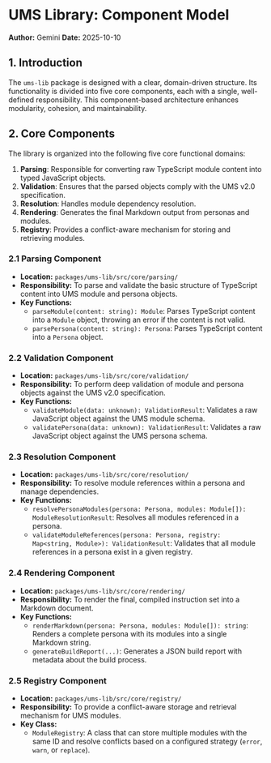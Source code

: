# UMS Library: Component Model

**Author:** Gemini
**Date:** 2025-10-10

## 1. Introduction

The `ums-lib` package is designed with a clear, domain-driven structure. Its functionality is divided into five core components, each with a single, well-defined responsibility. This component-based architecture enhances modularity, cohesion, and maintainability.

## 2. Core Components

The library is organized into the following five core functional domains:

1.  **Parsing**: Responsible for converting raw TypeScript module content into typed JavaScript objects.
2.  **Validation**: Ensures that the parsed objects comply with the UMS v2.0 specification.
3.  **Resolution**: Handles module dependency resolution.
4.  **Rendering**: Generates the final Markdown output from personas and modules.
5.  **Registry**: Provides a conflict-aware mechanism for storing and retrieving modules.

### 2.1 Parsing Component

*   **Location:** `packages/ums-lib/src/core/parsing/`
*   **Responsibility:** To parse and validate the basic structure of TypeScript content into UMS module and persona objects.
*   **Key Functions:**
    *   `parseModule(content: string): Module`: Parses TypeScript content into a `Module` object, throwing an error if the content is not valid.
    *   `parsePersona(content: string): Persona`: Parses TypeScript content into a `Persona` object.

### 2.2 Validation Component

*   **Location:** `packages/ums-lib/src/core/validation/`
*   **Responsibility:** To perform deep validation of module and persona objects against the UMS v2.0 specification.
*   **Key Functions:**
    *   `validateModule(data: unknown): ValidationResult`: Validates a raw JavaScript object against the UMS module schema.
    *   `validatePersona(data: unknown): ValidationResult`: Validates a raw JavaScript object against the UMS persona schema.

### 2.3 Resolution Component

*   **Location:** `packages/ums-lib/src/core/resolution/`
*   **Responsibility:** To resolve module references within a persona and manage dependencies.
*   **Key Functions:**
    *   `resolvePersonaModules(persona: Persona, modules: Module[]): ModuleResolutionResult`: Resolves all modules referenced in a persona.
    *   `validateModuleReferences(persona: Persona, registry: Map<string, Module>): ValidationResult`: Validates that all module references in a persona exist in a given registry.

### 2.4 Rendering Component

*   **Location:** `packages/ums-lib/src/core/rendering/`
*   **Responsibility:** To render the final, compiled instruction set into a Markdown document.
*   **Key Functions:**
    *   `renderMarkdown(persona: Persona, modules: Module[]): string`: Renders a complete persona with its modules into a single Markdown string.
    *   `generateBuildReport(...)`: Generates a JSON build report with metadata about the build process.

### 2.5 Registry Component

*   **Location:** `packages/ums-lib/src/core/registry/`
*   **Responsibility:** To provide a conflict-aware storage and retrieval mechanism for UMS modules.
*   **Key Class:**
    *   `ModuleRegistry`: A class that can store multiple modules with the same ID and resolve conflicts based on a configured strategy (`error`, `warn`, or `replace`).
